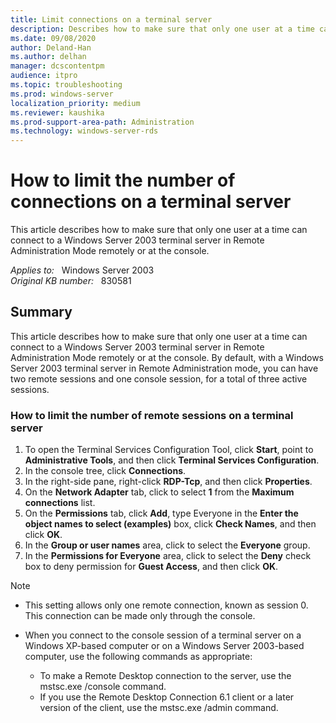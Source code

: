 ```yaml
---
title: Limit connections on a terminal server
description: Describes how to make sure that only one user at a time can connect to a Windows Server 2003 terminal server in Remote Administration Mode remotely or at the console.
ms.date: 09/08/2020
author: Deland-Han
ms.author: delhan
manager: dcscontentpm
audience: itpro
ms.topic: troubleshooting
ms.prod: windows-server
localization_priority: medium
ms.reviewer: kaushika
ms.prod-support-area-path: Administration
ms.technology: windows-server-rds
---
```

# How to limit the number of connections on a terminal server

This article describes how to make sure that only one user at a time can connect to a Windows Server 2003 terminal server in Remote Administration Mode remotely or at the console.

_Applies to:_ &nbsp; Windows Server 2003  
_Original KB number:_ &nbsp; 830581

## Summary

This article describes how to make sure that only one user at a time can connect to a Windows Server 2003 terminal server in Remote Administration Mode remotely or at the console. By default, with a Windows Server 2003 terminal server in Remote Administration mode, you can have two remote sessions and one console session, for a total of three active sessions.

### How to limit the number of remote sessions on a terminal server

1. To open the Terminal Services Configuration Tool, click **Start**, point to **Administrative Tools**, and then click **Terminal Services Configuration**.
2. In the console tree, click **Connections**.
3. In the right-side pane, right-click **RDP-Tcp**, and then click **Properties**.
4. On the **Network Adapter** tab, click to select **1** from the **Maximum connections** list.
5. On the **Permissions** tab, click **Add**, type Everyone in the **Enter the object names to select (examples)** box, click **Check Names**, and then click **OK**.
6. In the **Group or user names** area, click to select the **Everyone** group.
7. In the **Permissions for Everyone** area, click to select the **Deny** check box to deny permission for **Guest Access**, and then click **OK**.

> [!NOTE]  
>
> - This setting allows only one remote connection, known as session 0. This connection can be made only through the console.
> - When you connect to the console session of a terminal server on a Windows XP-based computer or on a Windows Server 2003-based computer, use the following commands as appropriate:  
>
>   - To make a Remote Desktop connection to the server, use the mstsc.exe /console command.
>   - If you use the Remote Desktop Connection 6.1 client or a later version of the client, use the mstsc.exe /admin command.
